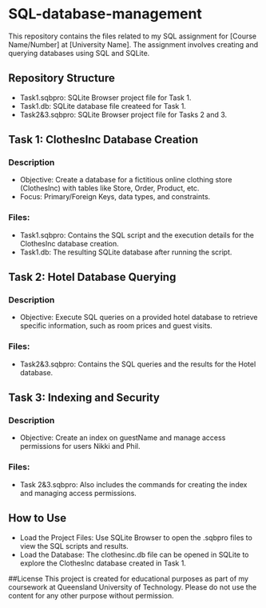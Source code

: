 # SQL-database-management
This repository contains the files related to my SQL assignment for [Course Name/Number] at [University Name]. The assignment involves creating and querying databases using SQL and SQLite.

## Repository Structure
- Task1.sqbpro: SQLite Browser project file for Task 1.
- Task1.db: SQLite database file createed for Task 1.
- Task2&3.sqbpro: SQLite Browser project file for Tasks 2 and 3.

## Task 1: ClothesInc Database Creation
### Description
- Objective: Create a database for a fictitious online clothing store (ClothesInc) with tables like Store, Order, Product, etc.
- Focus: Primary/Foreign Keys, data types, and constraints.
### Files:
- Task1.sqbpro: Contains the SQL script and the execution details for the ClothesInc database creation.
- Task1.db: The resulting SQLite database after running the script.

## Task 2: Hotel Database Querying
### Description
- Objective: Execute SQL queries on a provided hotel database to retrieve specific information, such as room prices and guest visits.
### Files:
- Task2&3.sqbpro: Contains the SQL queries and the results for the Hotel database.
  
## Task 3: Indexing and Security
### Description
- Objective: Create an index on guestName and manage access permissions for users Nikki and Phil.
### Files:
- Task 2&3.sqbpro: Also includes the commands for creating the index and managing access permissions.

## How to Use
- Load the Project Files: Use SQLite Browser to open the .sqbpro files to view the SQL scripts and results.
- Load the Database: The clothesinc.db file can be opened in SQLite to explore the ClothesInc database created in Task 1.

##License
This project is created for educational purposes as part of my coursework at Queensland University of Technology. Please do not use the content for any other purpose without permission.

